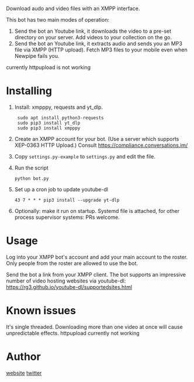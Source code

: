 Download audo and video files with an XMPP interface.

This bot has two main modes of operation:
1. Send the bot an Youtube link, it downloads the video to a pre-set directory on your server. Add videos to your collection on the go.
2. Send the bot an Youtube link, it extracts audio and sends you an MP3 file via XMPP (HTTP upload). Fetch MP3 files to your mobile even when Newpipe fails you.

currently httpupload is not working

# Installing

1. Install: xmpppy, requests and yt_dlp.

        sudo apt install python3-requests
        sudo pip3 install yt_dlp
        sudo pip3 install xmpppy

2. Create an XMPP account for your bot. (Use a server which supports XEP-0363 HTTP Upload.) Consult https://compliance.conversations.im/

3. Copy `settings.py-example` to `settings.py` and edit the file.

4. Run the script

       python bot.py

5. Set up a cron job to update youtube-dl

       43 7 * * * pip3 install --upgrade yt-dlp

6. Optionally: make it run on startup. Systemd file is attached, for other process supervisor systems: PRs welcome.

# Usage

Log into your XMPP bot's account and add your main account to the roster. Only people from the roster are allowed to use the bot.

Send the bot a link from your XMPP client. The bot supports an impressive number of video hosting websites via youtube-dl: https://rg3.github.io/youtube-dl/supportedsites.html

# Known issues

It's single threaded. Downloading more than one video at once will cause unpredictable effects. 
httpupload currently not working

# Author

[website](https://gdr.geekhood.net/gdrwpl/) [twitter](https://twitter.com/therealgdr)
